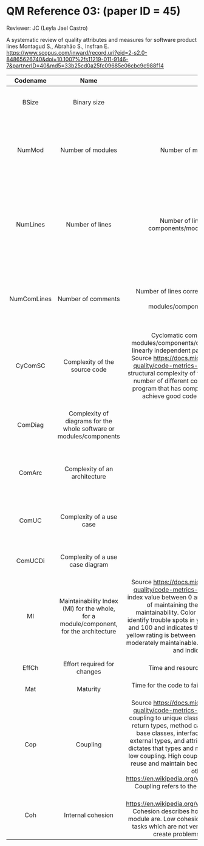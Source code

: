 # QM Reference 03: (paper ID = 45)

Reviewer: JC (Leyla Jael Castro)

A systematic review of quality attributes and measures for software product lines
Montagud S., Abrahão S., Insfran E.
<https://www.scopus.com/inward/record.uri?eid=2-s2.0-84865626740&doi=10.1007%2fs11219-011-9146-7&partnerID=40&md5=33b25cd0a25fc09685e06cbc9c988f14>


| Codename | Name | Definition | Aut(omate)/Man(ual) | Characteristics | Comment |
| :------: | :---: | :--------: | :-----------------: | :-------------: | :-----: |
| BSize | Binary size | Binary size | Aut | Maintainability | Value. Quantitativ. Direct. Binary size can be calculated for the whole software or for modules/components/classes. |
| NumMod | Number of modules | Number of modules/components/classes | Aut | Maintainability | Value. Quantitative. Direct for classes, (un)direct depending on how modules/components are defined. Number of modules/components/classes. On its own does not say much but could be used for complexity or bug metrics. |
| NumLines | Number of lines | Number of lines for the whole software or components/modules/classes/functions/methods | Aut | Maintainability | Value. Quantitative. Direct for classes, (un)direct depending on how modules/components are defined. Number of lines can be counted for the whole software or for modules/components/classes or even methods/functions. On its own does not say much but could be used for complexity metrics. |
| NumComLines | Number of comments | Number of lines corresponding to comments for the whole software or per modules/components/classes/functions/methods | Aut | Maintainability. Reusability | Value. Quantitative. Direct for classes, (un)direct depending on how modules/components are defined.. On its own does not say much but could be used for documentation metrics (e.g. ratio of inline documentation). |
| CyComSC | Complexity of the source code | Cyclomatic complexity or the whole software or modules/components/classes/functions/methods. Number of linearly independent paths through a program's source code. Source https://docs.microsoft.com/en-us/visualstudio/code-quality/code-metrics-values?view=vs-2022: Measures the structural complexity of the code. It is created by calculating the number of different code paths in the flow of the program. A program that has complex control flow requires more tests to achieve good code coverage and is less maintainable. | Aut | Maintainability | Metric. Quantitative. Could require external app to measure it |
| ComDiag | Complexity of diagrams for the whole software or modules/components | | Man | Maintainability. Reusability | Metric. Qualitative (was Quantitative in the article). Requires well established software engineering practices. Alternative: Software diagram Yes/No |
| ComArc | Complexity of an architecture | | Man | Maintainability. Reusability | Metric. Qualitative (was Quantitative in the article). Requires well established software engineering practices. Alternative: Architecture diagram Yes/No |
| ComUC | Complexity of a use case | | Man | Maintainability. Reusability. Usability | Metric. Qualitative (was Quantitative in the article). Requires well established software engineering practices. Alternative: Use case Yes/No |
| ComUCDi | Complexity of a use case diagram | | Man | Maintainability. Reusability. Usability | Metric. Qualitative (was Quantitative in the article). Alternative: Use cases diagram Yes/No |
| MI | Maintainability Index (MI) for the whole, for a module/component, for the architecture | Source https://docs.microsoft.com/en-us/visualstudio/code-quality/code-metrics-values?view=vs-2022: Calculates an index value between 0 and 100 that represents the relative ease of maintaining the code. A high value means better maintainability. Color coded ratings can be used to quickly identify trouble spots in your code. A green rating is between 20 and 100 and indicates that the code has good maintainability. A yellow rating is between 10 and 19 and indicates that the code is moderately maintainable. A red rating is a rating between 0 and 9 and indicates low maintainability | Aut | Maintainability | Metric. Quantitative |
| EffCh | Effort required for changes | Time and resources dedicated to resolve an issue | Aut/Man | Reliability | Value. Quantitative/Qualitative. Useful to calculate maturity |
| Mat | Maturity | Time for the code to fail, number of resolved bugs, number of open bugs | Aut/Man | Reliability | Metric. Quantitative |
| Cop | Coupling | Source https://docs.microsoft.com/en-us/visualstudio/code-quality/code-metrics-values?view=vs-2022: Measures the coupling to unique classes through parameters, local variables, return types, method calls, generic or template instantiations, base classes, interface implementations, fields defined on external types, and attribute decoration. Good software design dictates that types and methods should have high cohesion and low coupling. High coupling indicates a design that is difficult to reuse and maintain because of its many interdependencies on other types. Source https://en.wikipedia.org/wiki/Coupling_(computer_programming): Coupling refers to the interdependencies between modules | Aut | Maintainability | Metric. Quantitative (could require additional app for calculation) |
| Coh | Internal cohesion | Source https://en.wikipedia.org/wiki/Coupling_(computer_programming): Cohesion describes how related the functions within a single module are. Low cohesion implies that a given module performs tasks which are not very related to each other and hence can create problems as the module becomes large | Aut | Maintainability | Metric. Quantitative (could require additional app for calculation) |
